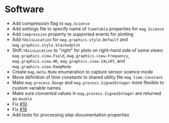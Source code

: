 # Software

- Add compression flag to `mag.Science`
- Add settings file to specify name of `timetable` properties for `mag.Science`
- Add `Compression` property to supported events for plotting
- Add `YAxisLocation` for `mag.graphics.style.Default` and `mag.graphics.style.Stackedplot`
- Shift `YAxisLocation` to "right" for plots on right-hand side of some views: `mag.graphics.view.Field`, `mag.graphics.view.Frequency`, `mag.graphics.view.HK`, `mag.graphics.view.IALiRT`, and `mag.graphics.view.RampMode`
- Create `mag.meta.Mode` enumeration to capture sensor science mode
- Move definition of time constants to shared utility file `mag.time.Constant`
- Make `mag.process.Range` and `mag.process.SignedInteger` more flexible to custom variable names
- Make sure converted values in `mag.process.SignedInteger` are returned as `double`
- Fix [#10](https://github.com/ImperialCollegeLondon/MAG-Data-Visualization-Toolbox/issues/10)
- Fix [#19](https://github.com/ImperialCollegeLondon/MAG-Data-Visualization-Toolbox/issues/19)
- Add tests for processing step documentation properties
